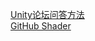 [Unity论坛问答方法](https://answers.unity.com/questions/475795/rendering-permanent-trails-such-as-footsteps.html)  
[GitHub Shader](https://github.com/ZGeng/DeepSnowFootprint)
